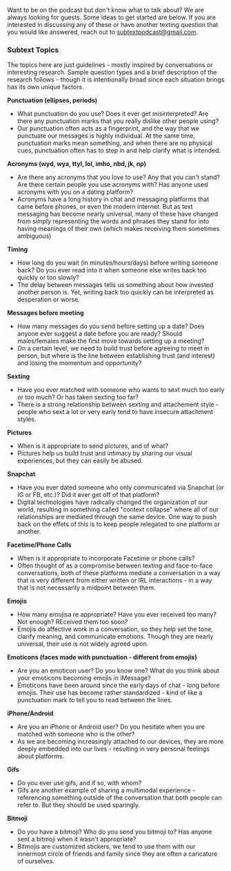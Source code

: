 Want to be on the podcast but don't know what to talk about? We are always looking for guests. Some ideas to get started are below. If you are interested in discussing any of these or have another texting question that you would like answered, reach out to [subtextpodcast@gmail.com](subtextpodcast@gmail.com).

### Subtext Topics 

The topics here are just guidelines - mostly inspired by conversations or interesting research. Sample question types and a brief description of the research follows - though it is intentionally broad since each situation brings has its own unique factors. 

**Punctuation (ellipses, periods)**

* What punctuation do you use? Does it ever get misinterpreted? Are there any punctuation marks that you really dislike other people using? 
* Our punctuation often acts as a fingerprint, and the way that we punctuate our messages is highly individual. At the same time, punctuation marks mean something, and when there are no physical cues, punctuation often has to step in and help clarify what is intended.

**Acronyms (wyd, wya, ttyl, lol, imho, nbd, jk, np)**

* Are there any acronyms that you love to use? Any that you can't stand? Are there certain people you use acronyms with? Has anyone used acronyms with you on a dating platform? 
* Acronyms have a long history in chat and messaging platforms that came before phones, or even the modern internet. But as text messaging has become nearly universal, many of these have changed from simply representing the words and phrases they stand for into having meanings of their own (which makes receiving them sometimes ambiguous)

**Timing**

* How long do you wait (in minutes/hours/days) before writing someone back? Do you ever read into it when someone else writes back too quickly or too slowly?
* The delay between messages tells us something about how invested another person is. Yet, writing back too quickly can be interpreted as desperation or worse.

**Messages before meeting**

* How many messages do you send before setting up a date? Does anyone ever suggest a date before you are ready? Should males/females make the first move towards setting up a meeting?
* On a certain level, we need to build trust before agreeing to meet in person, but where is the line between establishing trust (and interest) and losing the momentum and opportunity?

**Sexting**

* Have you ever matched with someone who wants to sext much too early or too much? Or has taken sexting too far?
* There is a strong relationship between sexting and attachement style - people who sext a lot or very early tend to have insecure attachment styles.

**Pictures**

* When is it appropriate to send pictures, and of what?
* Pictures help us build trust and intimacy by sharing our visual experiences, but they can easily be abused.

**Snapchat**

* Have you ever dated someone who only communicated via Snapchat (or IG or FB, etc.)? Did it ever get off of that platform?
* Digital technologies have radically changed the organization of our world, resulting in something called "context collapse" where all of our relationships are mediated through the same device. One way to push back on the effets of this is to keep people relegated to one platform or another. 

**Facetime/Phone Calls**
* When is it appropriate to incorporate Facetime or phone calls? 
* Often thought of as a compromise between texting and face-to-face conversations, both of these platforms mediate a conversation in a way that is very different from either written or IRL interactions - in a way that is not necessarily a midpoint between them. 

**Emojis**

* How many emojisa re appropriate? Have you ever received too many? Not enough? REceived them too soon?
* Emojis do affective work in a conversation, so they help set the tone, clarify meaning, and communicate emotions. Though they are nearly universal, their use is not widely agreed upon. 

**Emoticons (faces made with punctuation - different from emojis)**

* Are you an emoticon user? Do you know one? What do you think about your emoticons becoming emojis in iMessage?
* Emoticons have been around since the early days of chat - long before emojis. Their use has become rather standardized - kind of like a punctuation mark to tell you to read between the lines. 

**iPhone/Android**

* Are you an iPhone or Android user? Do you hesitate when you are matched with someone who is the other?
* As we are becoming increasingly attached to our devices, they are more deeply embedded into our lives - resulting in very personal feelings about platforms. 

**Gifs**

* Do you ever use gifs, and if so, with whom?
* Gifs are another example of sharing a multimodal experience - referencing something outside of the conversation that both people can refer to. But they should be used sparingly.

**Bitmoji**

* Do you have a bitmoji? Who do you send you bitmoji to? Has anyone sent a bitmoji when it wasn't appropriate? 
* Bitmojis are customized stickers, we tend to use them with our innermost circle of friends and family since they are often a caricature of ourselves. 
